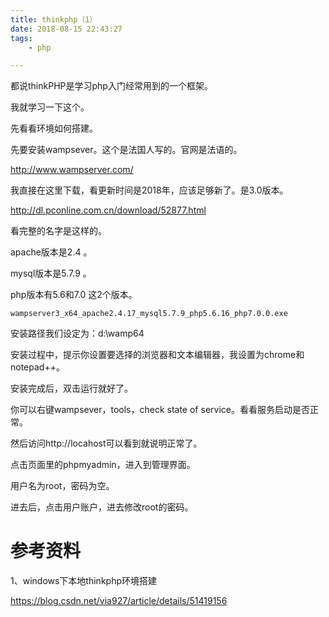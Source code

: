 ```yaml
---
title: thinkphp（1）
date: 2018-08-15 22:43:27
tags:
	- php

---
```




都说thinkPHP是学习php入门经常用到的一个框架。

我就学习一下这个。



先看看环境如何搭建。

先要安装wampsever。这个是法国人写的。官网是法语的。

http://www.wampserver.com/

我直接在这里下载，看更新时间是2018年，应该足够新了。是3.0版本。

http://dl.pconline.com.cn/download/52877.html

看完整的名字是这样的。

apache版本是2.4 。

mysql版本是5.7.9 。

php版本有5.6和7.0 这2个版本。

```
wampserver3_x64_apache2.4.17_mysql5.7.9_php5.6.16_php7.0.0.exe
```

安装路径我们设定为：d:\wamp64

安装过程中，提示你设置要选择的浏览器和文本编辑器，我设置为chrome和notepad++。

安装完成后，双击运行就好了。

你可以右键wampsever，tools，check state of service。看看服务启动是否正常。

然后访问http://locahost可以看到就说明正常了。

点击页面里的phpmyadmin，进入到管理界面。

用户名为root，密码为空。

进去后，点击用户账户，进去修改root的密码。



# 参考资料

1、windows下本地thinkphp环境搭建

https://blog.csdn.net/via927/article/details/51419156